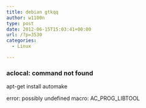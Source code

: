 ```yaml
---
title: debian gtkqq
author: w1100n
type: post
date: 2012-06-15T15:03:41+00:00
url: /?p=3530
categories:
  - Linux

---
```

### aclocal: command not found

apt-get install automake

error: possibly undefined macro: AC\_PROG\_LIBTOOL

